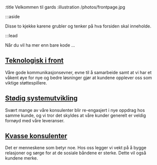 :title Velkommen til gards
:illustration /photos/frontpage.jpg

:::aside

Disse to kjekke karene grubler og tenker på hva forsiden skal inneholde.

:::lead

Når du vil ha mer enn bare kode ...

## [Teknologisk i front](/kompetanse/)

Våre gode kommunikasjonsevner, evne til å samarbeide samt at vi har et
våkent øye for nye og bedre løsninger gjør at kundene opplever oss som
viktige støttespillere.

## [Stødig systemutvikling](/referanser/)

Svært mange av våre konsulenter blir re-engasjert i nye oppdrag hos
samme kunde, og vi tror det skyldes at våre kunder generelt er veldig
fornøyd med våre leveranser.

## [Kvasse konsulenter](/mennesker/)

Det er menneskene som betyr noe. Hos oss legger vi vekt på å bygge
relasjoner og sørge for at de sosiale båndene er sterke. Dette vil
også kundene merke.
